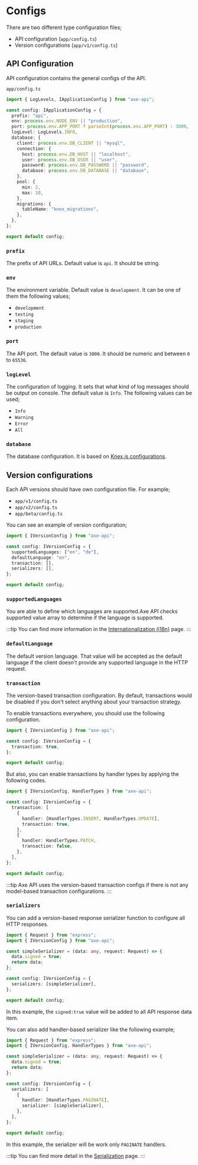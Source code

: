 # Configs

There are two different type configuration files;

- API configuration (`app/config.ts`)
- Version configurations (`app/v1/config.ts`)

## API Configuration

API configuration contains the general configs of the API.

`app/config.ts`

```ts
import { LogLevels, IApplicationConfig } from "axe-api";

const config: IApplicationConfig = {
  prefix: "api",
  env: process.env.NODE_ENV || "production",
  port: process.env.APP_PORT ? parseInt(process.env.APP_PORT) : 3000,
  logLevel: LogLevels.INFO,
  database: {
    client: process.env.DB_CLIENT || "mysql",
    connection: {
      host: process.env.DB_HOST || "localhost",
      user: process.env.DB_USER || "user",
      password: process.env.DB_PASSWORD || "password",
      database: process.env.DB_DATABASE || "database",
    },
    pool: {
      min: 2,
      max: 10,
    },
    migrations: {
      tableName: "knex_migrations",
    },
  },
};

export default config;
```

### `prefix`

The prefix of API URLs. Default value is `api`. It should be string.

### `env`

The environment variable. Default value is `development`. It can be one of them the following values;

- `development`
- `testing`
- `staging`
- `production`

### `port`

The API port. The default value is `3000`. It should be numeric and between `0` to `65536`.

### `logLevel`

The configuration of logging. It sets that what kind of log messages should be output on console. The default value is `Info`. The following values can be used;

- `Info`
- `Warning`
- `Error`
- `All`

### `database`

The database configuration. It is based on [Knex.js configurations](https://knexjs.org/guide/#configuration-options).

## Version configurations

Each API versions should have own configuration file. For example;

- `app/v1/config.ts`
- `app/v2/config.ts`
- `app/beta/config.ts`

You can see an example of version configuration;

```ts
import { IVersionConfig } from "axe-api";

const config: IVersionConfig = {
  supportedLanguages: ["en", "de"],
  defaultLanguage: "en",
  transaction: [],
  serializers: [],
};

export default config;
```

### `supportedLanguages`

You are able to define which languages are supported.Axe API checks supported value array to determine if the language is supported.

:::tip
You can find more information in the [Internationalization (i18n)](/advanced/i18n.html) page.
:::

### `defaultLanguage`

The default version language. That value will be accepted as the default language if the client doesn't provide any supported language in the HTTP request.

### `transaction`

The version-based transaction configuration. By default, transactions would be disabled if you don't select anything about your transaction strategy.

To enable transactions everywhere, you should use the following configuration.

```ts
import { IVersionConfig } from "axe-api";

const config: IVersionConfig = {
  transaction: true,
};

export default config;
```

But also, you can enable transactions by handler types by applying the following codes.

```ts
import { IVersionConfig, HandlerTypes } from "axe-api";

const config: IVersionConfig = {
  transaction: [
    {
      handler: [HandlerTypes.INSERT, HandlerTypes.UPDATE],
      transaction: true,
    },
    {
      handler: HandlerTypes.PATCH,
      transaction: false,
    },
  ],
};

export default config;
```

:::tip
Axe API uses the version-based transaction configs if there is not any model-based transaction configurations.
:::

### `serializers`

You can add a version-based response serializer function to configure all HTTP responses.

```ts
import { Request } from "express";
import { IVersionConfig } from "axe-api";

const simpleSerializer = (data: any, request: Request) => {
  data.signed = true;
  return data;
};

const config: IVersionConfig = {
  serializers: [simpleSerializer],
};

export default config;
```

In this example, the `signed:true` value will be added to all API response data item.

You can also add handler-based serializer like the following example;

```ts
import { Request } from "express";
import { IVersionConfig, HandlerTypes } from "axe-api";

const simpleSerializer = (data: any, request: Request) => {
  data.signed = true;
  return data;
};

const config: IVersionConfig = {
  serializers: [
    {
      handler: [HandlerTypes.PAGINATE],
      serializer: [simpleSerializer],
    },
  ],
};

export default config;
```

In this example, the serializer will be work only `PAGINATE` handlers.

:::tip
You can find more detail in the [Serialization](/basics/serialization.html) page.
:::
